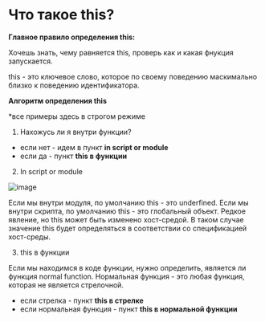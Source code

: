 # Что такое this?

**Главное правило определения this:**

Хочешь знать, чему равняется this, проверь как и какая фнукция запускается.

this - это ключевое слово, которое по своему поведению маскимально близко к поведению идентификатора.

**Алгоритм определения this**

*все примеры здесь в строгом режиме

1. Нахожусь ли я внутри функции?

- если нет - идем в пункт **in script or module**
- если да - пункт **this в функции**

2. In script or module

![image](https://github.com/AlinaLaniuk/interview/assets/101401177/a764aa51-c015-447b-80e4-c1e8413df680)

Если мы внутри модуля, по умолчанию this - это underfined.
Если мы внутри скрипта, по умолчанию this - это глобальный объект. Редкое явление, но this может быть изменено хост-средой. В таком случае значение this будет определяться в соответствии со спецификацией хост-среды.

3. this в функции

Если мы находимся в коде функции, нужно определить, является ли функция normal function. Нормальная функция - это любая функция, которая не является стрелочной.
- если стрелка - пункт **this в стрелке**
- если нормальная функция - пункт **this в нормальной функции**

